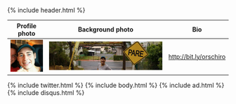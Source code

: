 {% include header.html %}

| Profile photo                        	| Background photo                           	| Bio                                                            	|
|--------------------------------------	|--------------------------------------------	|----------------------------------------------------------------	|
| ![profile photo](profile-photo.jpeg) 	| ![background photo](background-photo.jpeg) 	| http://bit.ly/orschiro 	|

{% include twitter.html %}
{% include body.html %}
{% include ad.html %}
{% include disqus.html %}
